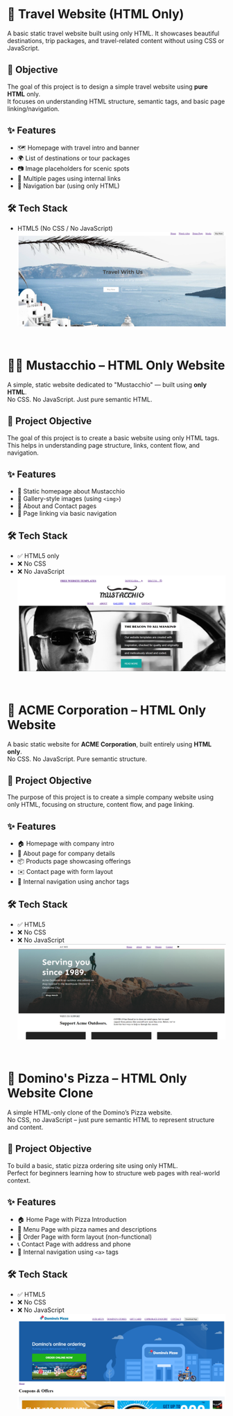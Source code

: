 # 🌴 Travel Website (HTML Only)

A basic static travel website built using only HTML. It showcases beautiful destinations, trip packages, and travel-related content without using CSS or JavaScript.

## 🎯 Objective

The goal of this project is to design a simple travel website using **pure HTML** only.  
It focuses on understanding HTML structure, semantic tags, and basic page linking/navigation.

## ✨ Features

- 🗺️ Homepage with travel intro and banner
- 🌍 List of destinations or tour packages
- 📷 Image placeholders for scenic spots
- 📄 Multiple pages using internal links
- 🧭 Navigation bar (using only HTML)

## 🛠️ Tech Stack

- HTML5 (No CSS / No JavaScript)
<a href="https://github.com/Ankitmahajna022/HTML-Project/tree/main/wed%20table"><img src="web-pr-1.png"></a>

<br>

# 👨🏻 Mustacchio – HTML Only Website

A simple, static website dedicated to "Mustacchio" — built using **only HTML**.  
No CSS. No JavaScript. Just pure semantic HTML.

## 🎯 Project Objective

The goal of this project is to create a basic website using only HTML tags.  
This helps in understanding page structure, links, content flow, and navigation.

## ✨ Features

- 📄 Static homepage about Mustacchio
- 🧔 Gallery-style images (using `<img>`)
- 📜 About and Contact pages
- 🔗 Page linking via basic navigation

## 🛠️ Tech Stack

- ✅ HTML5 only  
- ❌ No CSS  
- ❌ No JavaScript  
<a href="https://github.com/Ankitmahajna022/HTML-Project/tree/main/Web"><img src="mustacchio.png"></a>
<br>

# 🏢 ACME Corporation – HTML Only Website

A basic static website for **ACME Corporation**, built entirely using **HTML only**.  
No CSS. No JavaScript. Pure semantic structure.

## 🎯 Project Objective

The purpose of this project is to create a simple company website using only HTML, focusing on structure, content flow, and page linking.

## ✨ Features

- 🏠 Homepage with company intro
- 🧾 About page for company details
- 📦 Products page showcasing offerings
- ✉️ Contact page with form layout
- 🧭 Internal navigation using anchor tags

## 🛠️ Tech Stack

- ✅ HTML5  
- ❌ No CSS  
- ❌ No JavaScript  
<a href="https://github.com/Ankitmahajna022/HTML-Project/tree/main/web%20HTML%20Exma"><img src="ACME.png"></a>
<br>

# 🍕 Domino's Pizza – HTML Only Website Clone

A simple HTML-only clone of the Domino’s Pizza website.  
No CSS, no JavaScript – just pure semantic HTML to represent structure and content.

## 🎯 Project Objective

To build a basic, static pizza ordering site using only HTML.  
Perfect for beginners learning how to structure web pages with real-world context.

## ✨ Features

- 🏠 Home Page with Pizza Introduction
- 🍕 Menu Page with pizza names and descriptions
- 🛒 Order Page with form layout (non-functional)
- 📞 Contact Page with address and phone
- 🔗 Internal navigation using `<a>` tags

## 🛠️ Tech Stack

- ✅ HTML5  
- ❌ No CSS  
- ❌ No JavaScript
<a href="https://github.com/Ankitmahajna022/HTML-Project/tree/main/Domino%20Web"><img src="Domio's-Pizza.png"></a>

